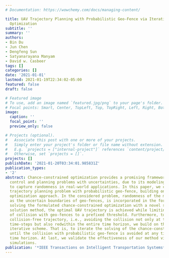 ```yaml
---
# Documentation: https://wowchemy.com/docs/managing-content/

title: UAV Trajectory Planning with Probabilistic Geo-Fence via Iterative Chance-Constrained
  Optimization
subtitle: ''
summary: ''
authors:
- Bin Du
- Jun Chen
- Dengfeng Sun
- Satyanarayana Manyam
- David w. Casbeer
tags: []
categories: []
date: '2021-01-01'
lastmod: 2021-01-19T22:34:02-05:00
featured: false
draft: false

# Featured image
# To use, add an image named `featured.jpg/png` to your page's folder.
# Focal points: Smart, Center, TopLeft, Top, TopRight, Left, Right, BottomLeft, Bottom, BottomRight.
image:
  caption: ''
  focal_point: ''
  preview_only: false

# Projects (optional).
#   Associate this post with one or more of your projects.
#   Simply enter your project's folder or file name without extension.
#   E.g. `projects = ["internal-project"]` references `content/project/deep-learning/index.md`.
#   Otherwise, set `projects = []`.
projects: []
publishDate: '2021-01-20T03:34:01.985831Z'
publication_types:
- '2'
abstract: Chance-constrained optimization provides a promising framework for solving
  control and planning problems with uncertainties, due to its modeling capability
  to capture randomness in real-world applications. In this paper, we consider a UAV
  trajectory planning problem with probabilistic geo-fence, building on the chance-constrained
  optimization approach. In the considered problem, randomness of the model, such
  as the uncertain boundaries of geo-fences, is incorporated in the formulation. By
  solving the formulated chance-constrained optimization with a novel sampling based
  solution method, the optimal UAV trajectory is achieved while limiting the probability
  of collision with geo-fences to a prefixed threshold. Furthermore, to obtain a totally
  collision-free trajectory, i.e., avoiding the collision not only at the discrete
  time-steps but also redwithin the entire time horizon, we build on the idea of an
  iterative scheme. That is, to iterate the solving of the chance-constrained optimization
  until the collision with probabilistic geo-fence is avoided at any time within the
  time horizon. At last, we validate the effectiveness of our method via numerical
  simulations.
publication: '*IEEE Transactions on Intelligent Transportation Systems*'
---
```

